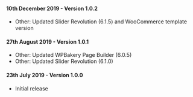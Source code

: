 #### 10th December 2019 - Version 1.0.2

* Other: Updated Slider Revolution (6.1.5) and WooCommerce template version

#### 27th August 2019 - Version 1.0.1

* Other: Updated WPBakery Page Builder (6.0.5)
* Other: Updated Slider Revolution (6.1.0)

#### 23th July 2019 - Version 1.0.0

* Initial release